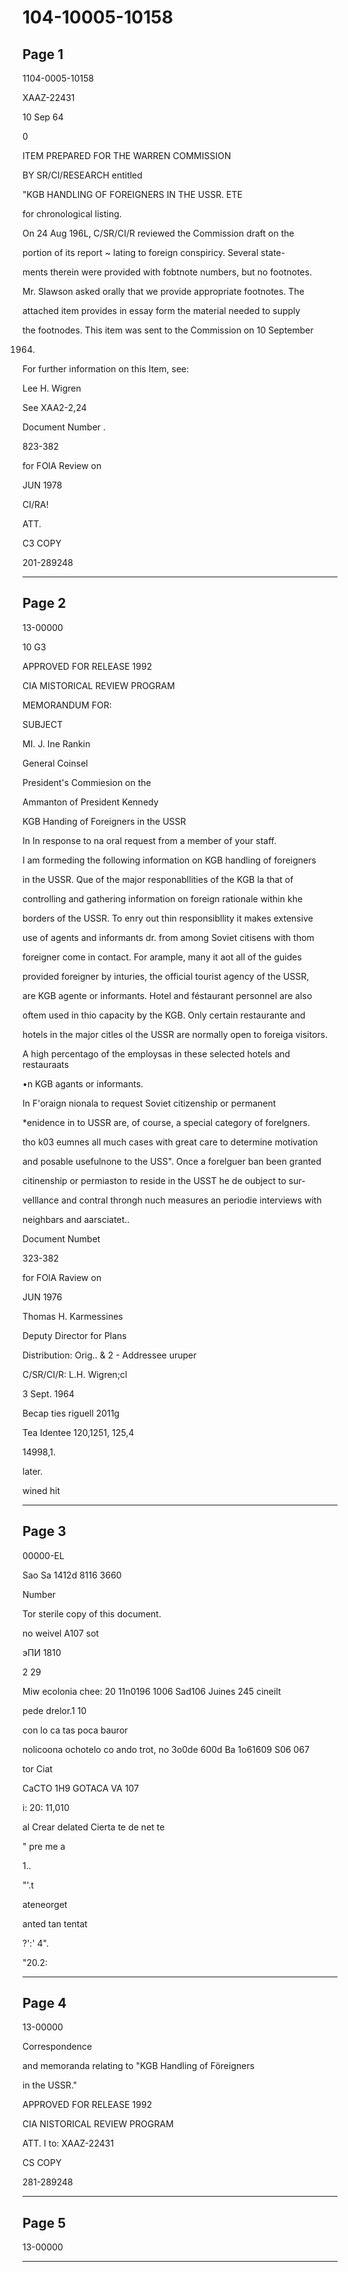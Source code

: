 # 104-10005-10158

## Page 1

1104-0005-10158

XAAZ-22431

10 Sep 64

0

ITEM PREPARED FOR THE WARREN COMMISSION

BY SR/CI/RESEARCH entitled

"KGB HANDLING OF FOREIGNERS IN THE USSR. ETE

for chronological listing.

On 24 Aug 196L, C/SR/CI/R reviewed the Commission draft on the

portion of its report ~ lating to foreign conspiricy. Several state-

ments therein were provided with fobtnote numbers, but no footnotes.

Mr. Slawson asked orally that we provide appropriate footnotes. The

attached item provides in essay form the material needed to supply

the footnodes. This item was sent to the Commission on 10 September

1964.

For further information on this Item, see:

Lee H. Wigren

See XAA2-2,24

Document Number .

823-382

for FOlA Review on

JUN 1978

CI/RA!

ATT.

C3 COPY

201-289248

---

## Page 2

13-00000

10 G3

APPROVED FOR RELEASE 1992

CIA MISTORICAL REVIEW PROGRAM

MEMORANDUM FOR:

SUBJECT

MI. J. Ine Rankin

General Coinsel

President's Commiesion on the

Ammanton of President Kennedy

KGB Handing of Foreigners in the USSR

In In response to na oral request from a member of your staff.

I am formeding the following information on KGB handling of foreigners

in the USSR. Que of the major responabllities of the KGB la that of

controlling and gathering information on foreign rationale within khe

borders of the USSR. To enry out thin responsibllity it makes extensive

use of agents and informants dr. from among Soviet citisens with thom

foreigner come in contact. For arample, many it aot all of the guides

provided foreigner by inturies, the official tourist agency of the USSR,

are KGB agente or informants. Hotel and féstaurant personnel are also

oftem used in thio capacity by the KGB. Only certain restaurante and

hotels in the major citles ol the USSR are normally open to foreiga visitors.

A high percentago of the employsas in these selected hotels and restauraats

•n KGB agants or informants.

In F'oraign nionala to request Soviet citizenship or permanent

*enidence in to USSR are, of course, a special category of forelgners.

tho k03 eumnes all much cases with great care to determine motivation

and posable usefulnone to the USS". Once a forelguer ban been granted

citinenship or permiaston to reside in the USST he de oubject to sur-

velllance and contral throngh nuch measures an periodie interviews with

neighbars and aarsciatet..

Document Numbet

323-382

for FOlA Raview on

JUN 1976

Thomas H. Karmessines

Deputy Director for Plans

Distribution: Orig.. & 2 - Addressee uruper

C/SR/CI/R: L.H. Wigren;cl

3 Sept. 1964

Becap ties riguell 2011g

Tea Identee 120,1251, 125,4

14998,1.

later.

wined hit

---

## Page 3

00000-EL

Sao Sa 1412d 8116 3660

Number

Tor sterile copy of this document.

no weivel A107 sot

эПИ 1810

2 29

Miw ecolonia chee: 20 11n0196 1006 Sad106 Juines 245 cineilt

pede drelor.1 10

con lo ca tas poca bauror

nolicoona ochotelo co ando trot, no 3o0de 600d Ba 1o61609 S06 067

tor Ciat

CaCTO 1H9 GOTACA VA 107

i: 20: 11,010

al Crear delated Cierta te de net te

" pre me a

1..

"'.t

ateneorget

anted tan tentat

?':' 4".

"20.2:

---

## Page 4

13-00000

Correspondence

and memoranda relating to "KGB Handling of Föreigners

in the USSR."

APPROVED FOR RELEASE 1992

CIA NISTORICAL REVIEW PROGRAM

ATT. I to: XAAZ-22431

CS COPY

281-289248

---

## Page 5

13-00000

---

